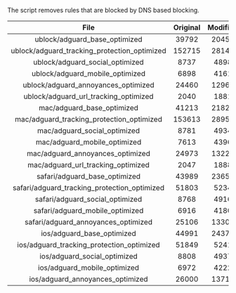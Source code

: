 The script removes rules that are blocked by DNS based blocking.


| File | Original | Modified |
|:----:|:-----:|:-----:|
| ublock/adguard_base_optimized | 39792 | 20451 |
| ublock/adguard_tracking_protection_optimized | 152715 | 28143 |
| ublock/adguard_social_optimized | 8737 | 4898 |
| ublock/adguard_mobile_optimized | 6898 | 4161 |
| ublock/adguard_annoyances_optimized | 24460 | 12967 |
| ublock/adguard_url_tracking_optimized | 2040 | 1881 |
| mac/adguard_base_optimized | 41213 | 21820 |
| mac/adguard_tracking_protection_optimized | 153613 | 28951 |
| mac/adguard_social_optimized | 8781 | 4934 |
| mac/adguard_mobile_optimized | 7613 | 4396 |
| mac/adguard_annoyances_optimized | 24973 | 13229 |
| mac/adguard_url_tracking_optimized | 2047 | 1888 |
| safari/adguard_base_optimized | 43989 | 23653 |
| safari/adguard_tracking_protection_optimized | 51803 | 5234 |
| safari/adguard_social_optimized | 8768 | 4916 |
| safari/adguard_mobile_optimized | 6916 | 4180 |
| safari/adguard_annoyances_optimized | 25106 | 13305 |
| ios/adguard_base_optimized | 44991 | 24378 |
| ios/adguard_tracking_protection_optimized | 51849 | 5241 |
| ios/adguard_social_optimized | 8808 | 4937 |
| ios/adguard_mobile_optimized | 6972 | 4222 |
| ios/adguard_annoyances_optimized | 26000 | 13714 |